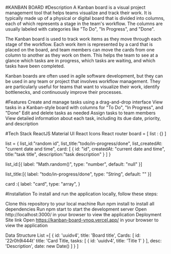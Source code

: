 #KANBAN BOARD
#Description
A Kanban board is a visual project management tool that helps teams visualize and track their work. It is typically made up of a physical or digital board that is divided into columns, each of which represents a stage in the team's workflow. The columns are usually labeled with categories like "To Do", "In Progress", and "Done".

The Kanban board is used to track work items as they move through each stage of the workflow. Each work item is represented by a card that is placed on the board, and team members can move the cards from one column to another as they work on them. This helps the team to see at a glance which tasks are in progress, which tasks are waiting, and which tasks have been completed.

Kanban boards are often used in agile software development, but they can be used in any team or project that involves workflow management. They are particularly useful for teams that want to visualize their work, identify bottlenecks, and continuously improve their processes.

#Features
Create and manage tasks using a drag-and-drop interface
View tasks in a Kanban-style board with columns for "To Do", "In Progress", and "Done"
Edit and delete tasks as needed
Assign tasks to team members
View detailed information about each task, including its due date, priority, and description

#Tech Stack
ReactJS
Material UI
React Icons
React router
board = [ list : {} ]

list = { list_id:"random id", list_title:"todo/in-progress/done", list_createdAt: "current date and time", card: [ { id: "id", createdAt: "current date and time", title:"task title", description:"task description" } ] }

list_id:[{ label: "Math.random()", type: "number", default: "null" }]

list_title:[{ label: "todo/in-progress/done", type: "String", default: "" }]

card :{ label: "card", type: "array", }

#Installation
To install and run the application locally, follow these steps:

Clone this repository to your local machine
Run npm install to install all dependencies
Run npm start to start the development server
Open http://localhost:3000/ in your browser to view the application
Deployment Site link
Open https://kanban-board-vnoq.vercel.app/ in your browser to view the application

Data Structure
List =[
    {
        id: 'uuidv4',
        title: 'Board title',
        Cards: [
            id: '22r0h9i444t'
            title: 'Card Title,
            tasks: [
                {
                    id: 'uuidv4',
                    title: 'Title 1'
                }
            ],
            desc: 'Description',
            date: new Date()
        ]
    }
]
